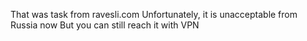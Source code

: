 That was task from ravesli.com
Unfortunately, it is unacceptable from Russia now
But you can still reach it with VPN
